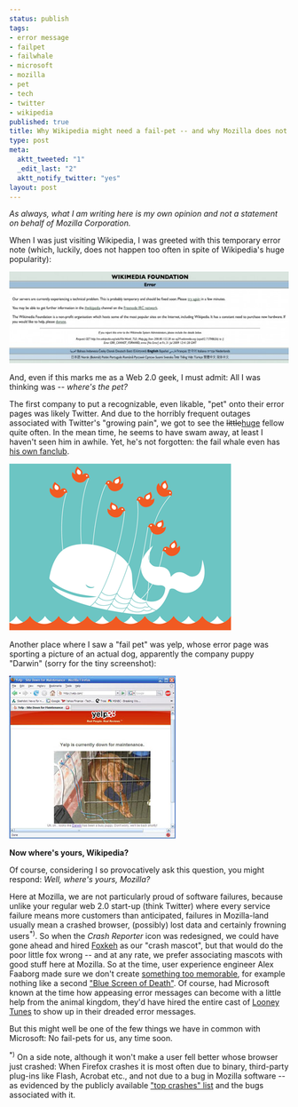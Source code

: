 ```yaml
--- 
status: publish
tags: 
- error message
- failpet
- failwhale
- microsoft
- mozilla
- pet
- tech
- twitter
- wikipedia
published: true
title: Why Wikipedia might need a fail-pet -- and why Mozilla does not
type: post
meta: 
  aktt_tweeted: "1"
  _edit_last: "2"
  aktt_notify_twitter: "yes"
layout: post
---
```

<em>As always, what I am writing here is my own opinion and not a statement on behalf of Mozilla Corporation.</em>

When I was just visiting Wikipedia, I was greeted with this temporary error note (which, luckily, does not happen too often in spite of Wikipedia's huge popularity):

<img src="/media/wp/2009/07/wikimedia-borken-575x165.jpg" alt="Wikimedia borken" title="Wikimedia borken" width="575" height="165" class="alignnone size-large wp-image-2345" />

And, even if this marks me as a Web 2.0 geek, I must admit: All I was thinking was -- <em>where's the pet?</em>

The first company to put a recognizable, even likable, "pet" onto their error pages was likely Twitter. And due to the horribly frequent outages associated with Twitter's "growing pain", we got to see the <del>little</del><ins>huge</ins> fellow quite often. In the mean time, he seems to have swam away, at least I haven't seen him in awhile. Yet, he's not forgotten: the fail whale even has <a href="http://failwhale.com/">his own fanclub</a>.

<img src="/media/wp/2009/07/twitter_fail_whale.jpg" alt="Twitter Fail Whale" title="Twitter Fail Whale" width="400" height="300" class="alignnone size-full wp-image-2342" />

Another place where I saw a "fail pet" was yelp, whose error page was sporting a picture of an actual dog, apparently the company puppy "Darwin" (sorry for the tiny screenshot):

<img src="/media/wp/2009/07/yelp-puppy.jpg" alt="Yelp Puppy" title="Yelp Puppy" width="300" height="293" class="alignnone size-full wp-image-2343" />

<strong>Now where's yours, Wikipedia?</strong>

Of course, considering I so provocatively ask this question, you might respond: <em>Well, where's yours, Mozilla?</em>

Here at Mozilla, we are not particularly proud of software failures, because unlike your regular web 2.0 start-up (think Twitter) where every service failure means more customers than anticipated, failures in Mozilla-land usually mean a crashed browser, (possibly) lost data and certainly frowning users<sup>*)</sup>. So when the <em>Crash Reporter</em> icon was redesigned, we could have gone ahead and hired <a href="http://www.foxkeh.com/">Foxkeh</a> as our "crash mascot", but that would do the poor little fox wrong -- and at any rate, we prefer associating mascots with good stuff here at Mozilla. So at the time, user experience engineer Alex Faaborg made sure we don't create <a href="http://blog.mozilla.com/faaborg/2008/09/27/new-crash-reporter-icon/">something too memorable</a>, for example nothing like a second <a href="http://en.wikipedia.org/wiki/Blue_Screen_of_Death">"Blue Screen of Death"</a>. Of course, had Microsoft known at the time how appeasing error messages can become with a little help from the animal kingdom, they'd have hired the entire cast of <a href="http://en.wikipedia.org/wiki/Looney_Tunes">Looney Tunes</a> to show up in their dreaded error messages.

But this might well be one of the few things we have in common with Microsoft: No fail-pets for us, any time soon.

<sup>*)</sup> On a side note, although it won't make a user fell better whose browser just crashed: When Firefox crashes it is most often due to binary, third-party plug-ins like Flash, Acrobat etc., and not due to a bug in Mozilla software -- as evidenced by the publicly available <a href="http://crash-stats.mozilla.com/query/query?product=Firefox&version=ALL%3AALL&date=&range_value=1&range_unit=weeks&query_search=signature&query_type=exact&query=&do_query=1">"top crashes" list</a> and the bugs associated with it.
